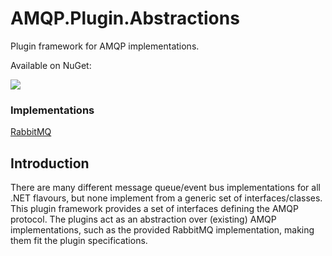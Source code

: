 # AMQP.Plugin.Abstractions
Plugin framework for AMQP implementations.

Available on NuGet:

<a href="https://www.nuget.org/packages/nevsnirG.AMQP.Plugin/">
   <img src="https://img.shields.io/badge/nuget-v1.0.0-green" />
</a>

### Implementations
<a href="https://github.com/nevsnirG/AMQP.Plugin.Abstractions/tree/master/src/AMQP.RabbitMQPlugin">RabbitMQ</a>

## Introduction
There are many different message queue/event bus implementations for all .NET flavours, but none implement from a generic set of interfaces/classes. This plugin framework provides a set of interfaces defining the AMQP protocol. The plugins act as an abstraction over (existing) AMQP implementations, such as the provided RabbitMQ implementation, making them fit the plugin specifications.
